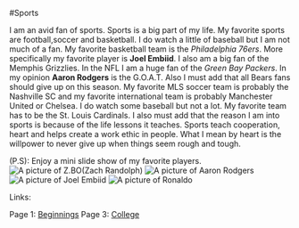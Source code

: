 #Sports

I am an avid fan of sports. Sports is a big part of my life. My favorite sports are football,soccer and basketball. 
I do watch a little of baseball but I am not much of a fan.
My favorite basketball team is the _Philadelphia 76ers_. 
More specifically my favorite player is **Joel Embiid**. 
I also am a big fan of the Memphis Grizzlies.
In the NFL I am a huge fan of the _Green Bay Packers_. In my opinion **Aaron Rodgers** is the G.O.A.T. Also I must add that all Bears fans should give up
on this season. My favorite MLS soccer team is probably the Nashville SC and my favorite international team is probably Manchester United or Chelsea. 
I do watch some baseball but not a lot. My favorite team has to be the St. Louis Cardinals. I also must add that the reason I am into sports is because
of the life lessons it teaches. Sports teach cooperation, heart and helps create a work ethic in people. What I mean by heart is the willpower to never
give up when things seem rough and tough. 


(P.S): Enjoy a mini slide show of my favorite players.
![A picture of Z.BO(Zach Randolph)](http://t0.gstatic.com/licensed-image?q=tbn:ANd9GcTXORrTHjDFL3b4GyY0YipPDyvTzjJnXdn5sjK4skMnPvIDvxOm9skFPN-IkS361U1ILdU4b9dlYxSCF9Q)
![A picture of Aaron Rodgers](http://t1.gstatic.com/licensed-image?q=tbn:ANd9GcSxkUSa5lQMnqRxsTyPPD0RnBqT9FU-F3NC6cxt8uDWBfTpivg36-LbMmVtw-CPrCT_f18fD3h6UZ883LU)
![A picture of Joel Embiid](http://t3.gstatic.com/licensed-image?q=tbn:ANd9GcTAb5mnCc5HiIDPyZCl1hEAgL1epk2qctE1ndXCkUwdw9XjoFoZbCqG74wFnoLsn7GORhSxYDVNNdevs3U)
![A picture of Ronaldo](https://static01.nyt.com/images/2021/05/19/sports/19nba-ja-morant/19nba-ja-morant-mobileMasterAt3x.jpg)






Links:

Page 1: [Beginnings](Beginnings.md)
Page 3: [College](College.md)

